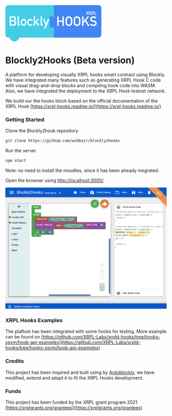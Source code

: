 ![logo](logo.png)
# Blockly2Hooks (Beta version)
A platform for developing visually XRPL hooks smart contract using Blockly. We have integrated many features such as generating XRPL Hook C code with visual drag-and-drop blocks and compiling hook code into WASM. Also, we have integrated the deployment to the XRPL Hook testnet network.

We build our the hooks block based on the official documentation of the XRPL Hook [https://xrpl-hooks.readme.io/](https://xrpl-hooks.readme.io/)

### Getting Started 

Clone the Blockly2hook repository 

```bash
git clone https://github.com/wshbair/blockly2hooks
```

Run the server
```bash
npm start
```
Note: no need to install the moudles, since it has been already inegrated. 

Open the browser using [http://localhost:3000/](http://localhost:3000/)

![Blockly2Hook]( blockly2hook_shot.png)

### XRPL Hooks Examples
The plaftom has been integrated with some hooks for testing. More example can be found on [https://github.com/XRPL-Labs/xrpld-hooks/tree/hooks-ssvm/hook-api-examples](https://github.com/XRPL-Labs/xrpld-hooks/tree/hooks-ssvm/hook-api-examples)

### Credits
This project has been inspired and built using by [Ardublockly][1], we have modified, extend and adapt it to fit the XRPL Hooks development. 

### Funds
This project has been funded by the XRPL grant program 2021 [https://xrplgrants.org/grantees](https://xrplgrants.org/grantees)


[1]: https://github.com/carlosperate/ardublockly
 
